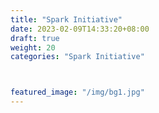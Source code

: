 ```yaml
---
title: "Spark Initiative"
date: 2023-02-09T14:33:20+08:00
draft: true
weight: 20
categories: "Spark Initiative"



featured_image: "/img/bg1.jpg"
---
```


